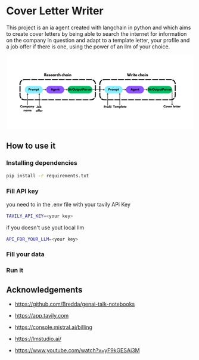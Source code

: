 # Cover Letter Writer
This project is an ia agent created with langchain in python and which aims to create cover letters by being able to search the internet for information on the company in question and adapt to a template letter, your profile and a job offer if there is one, using the power of an llm of your choice.

![Chain graph](https://github.com/Gazeux33/CoverLetterWriter/blob/master/assets/chain_graph.png)



## How to use it

### Installing dependencies

```bash
pip install -r requirements.txt
```

### Fill API key
you need to in the .env file with your tavily APi Key
```bash 
TAVILY_API_KEY=<your key>
```
if you doesn't use yout local llm
```bash 
API_FOR_YOUR_LLM=<your key>
```

### Fill your data

### Run it









## Acknowledgements

 - https://github.com/Bredda/genai-talk-notebooks

 - https://app.tavily.com

 - https://console.mistral.ai/billing

 - https://lmstudio.ai/

 - https://www.youtube.com/watch?v=yF9kGESAi3M

